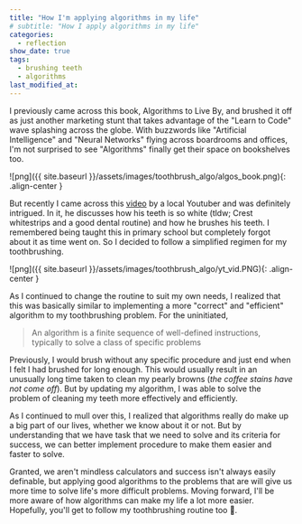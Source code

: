 ```yaml
---
title: "How I'm applying algorithms in my life"
# subtitle: "How I apply algorithms in my life"
categories:
  - reflection
show_date: true
tags:
  - brushing teeth
  - algorithms
last_modified_at:
---
```

I previously came across this book, Algorithms to Live By, and brushed it off as just another marketing stunt that takes advantage of the "Learn to Code" wave splashing across the globe. With buzzwords like "Artificial Intelligence" and "Neural Networks" flying across boardrooms and offices, I'm not surprised to see "Algorithms" finally get their space on bookshelves too.

![png]({{ site.baseurl }}/assets/images/toothbrush_algo/algos_book.png){: .align-center }

But recently I came across this [video](https://www.youtube.com/watch?v=7Lwhw2iaFRo&t=7s) by a local Youtuber and was definitely intrigued. In it, he discusses how his teeth is so white (tldw; Crest whitestrips and a good dental routine) and how he brushes his teeth. I remembered being taught this in primary school but completely forgot about it as time went on. So I decided to follow a simplified regimen for my toothbrushing.

![png]({{ site.baseurl }}/assets/images/toothbrush_algo/yt_vid.PNG){: .align-center }

As I continued to change the routine to suit my own needs, I realized that this was basically similar to implementing a more "correct" and "efficient" algorithm to my toothbrushing problem. For the uninitiated,

> An algorithm is a finite sequence of well-defined instructions, typically to solve a class of specific problems

Previously, I would brush without any specific procedure and just end when I felt I had brushed for long enough. This would usually result in an unusually long time taken to clean my pearly browns (*the coffee stains have not come off*). But by updating my algorithm, I was able to solve the problem of cleaning my teeth more effectively and efficiently. 

As I continued to mull over this, I realized that algorithms really do make up a big part of our lives, whether we know about it or not. But by understanding that we have task that we need to solve and its criteria for success, we can better implement procedure to make them easier and faster to solve.

Granted, we aren't mindless calculators and success isn't always easily definable, but applying good algorithms to the problems that are will give us more time to solve life's more difficult problems. Moving forward, I'll be more aware of how algorithms can make my life a lot more easier. Hopefully, you'll get to follow my toothbrushing routine too 🙂.
